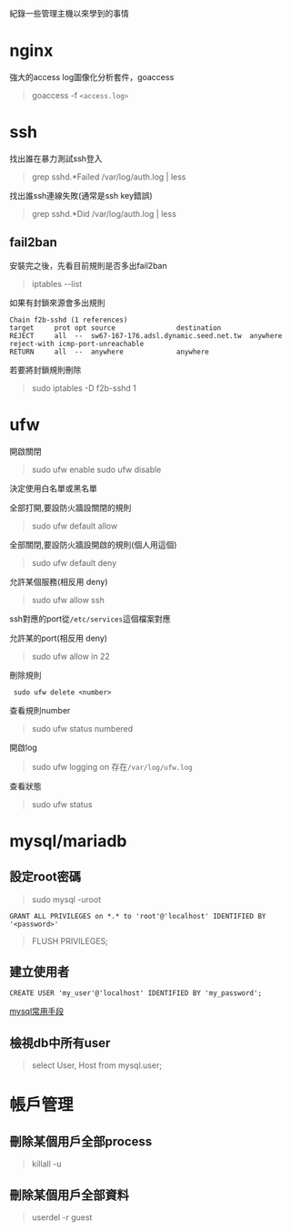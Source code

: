 紀錄一些管理主機以來學到的事情

# nginx

強大的access log圖像化分析套件，goaccess

> goaccess -f `<access.log>`


# ssh

找出誰在暴力測試ssh登入
> grep sshd.\*Failed /var/log/auth.log | less

找出誰ssh連線失敗(通常是ssh key錯誤)
> grep sshd.*Did /var/log/auth.log | less

## fail2ban

安裝完之後，先看目前規則是否多出fail2ban
> iptables --list

如果有封鎖來源會多出規則
```
Chain f2b-sshd (1 references)
target     prot opt source               destination
REJECT     all  --  sw67-167-176.adsl.dynamic.seed.net.tw  anywhere             reject-with icmp-port-unreachable
RETURN     all  --  anywhere             anywhere
```

若要將封鎖規則刪除
> sudo iptables -D f2b-sshd 1

# ufw


開啟關閉
> sudo ufw enable
> sudo ufw disable

決定使用白名單或黑名單

全部打開,要設防火牆設關閉的規則
> sudo ufw default allow

全部關閉,要設防火牆設開啟的規則(個人用這個)
> sudo ufw default deny

允許某個服務(相反用 deny)
> sudo ufw allow ssh

ssh對應的port從`/etc/services`這個檔案對應

允許某的port(相反用 deny)
> sudo ufw allow in 22

刪除規則

` sudo ufw delete <number>`

查看規則number
> sudo ufw status numbered

開啟log
> sudo ufw logging on
存在`/var/log/ufw.log`

查看狀態
> sudo ufw status

# mysql/mariadb

## 設定root密碼

> sudo mysql -uroot

`GRANT ALL PRIVILEGES on *.* to 'root'@'localhost' IDENTIFIED BY '<password>'`
  
> FLUSH PRIVILEGES;

## 建立使用者

`CREATE USER 'my_user'@'localhost' IDENTIFIED BY 'my_password';`

[mysql常用手段](https://blog.gtwang.org/linux/mysql-create-database-add-user-table-tutorial/)

## 檢視db中所有user

> select User, Host from mysql.user; 



# 帳戶管理

## 刪除某個用戶全部process
> killall -u <username>
  
## 刪除某個用戶全部資料
> userdel -r guest

